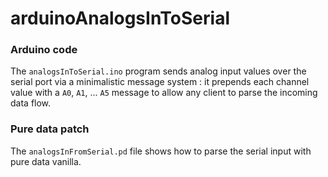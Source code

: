 # arduinoAnalogsInToSerial

### Arduino code

The `analogsInToSerial.ino` program sends analog input values over the serial
port via a minimalistic message system : it prepends each channel value with a
`A0`, `A1`, ... `A5` message to allow any client to parse the incoming data flow.

### Pure data patch

The `analogsInFromSerial.pd` file shows how to parse the serial input
with pure data vanilla.
